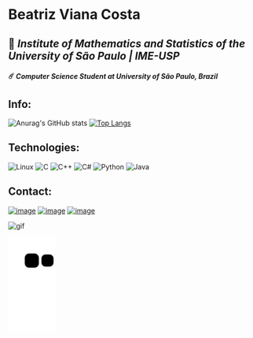 # Beatriz Viana Costa

## 👾 *Institute of Mathematics and Statistics of the University of São Paulo | IME-USP*

####  ☄️ *Computer Science Student at University of São Paulo, Brazil*

## Info:
![Anurag's GitHub stats](https://github-readme-stats.vercel.app/api?username=beavct&show_icons=true&theme=great-gatsby&count_private=true)
[![Top Langs](https://github-readme-stats.vercel.app/api/top-langs/?username=beavct&layout=compact&theme=great-gatsby)](https://github.com/beavct/github-readme-stats)

## Technologies:
![Linux](https://img.shields.io/badge/Linux-FCC624?style=for-the-badge&logo=linux&logoColor=black)
![C](https://img.shields.io/badge/C-00599C?style=for-the-badge&logo=c&logoColor=white)
![C++](https://img.shields.io/badge/C%2B%2B-00599C?style=for-the-badge&logo=c%2B%2B&logoColor=white)
![C#](https://img.shields.io/badge/C%23-239120?style=for-the-badge&logo=c-sharp&logoColor=white)
![Python](https://img.shields.io/badge/Python-14354C?style=for-the-badge&logo=python&logoColor=white)
![Java](https://img.shields.io/badge/Java-ED8B00?style=for-the-badge&logo=java&logoColor=white)

## Contact:
[![image](https://img.shields.io/badge/beatrizvianacosta@usp.br-D14836?style=for-the-badge&logo=gmail&logoColor=white)](mailto:beatrizvianacosta@usp.br)
[![image](https://img.shields.io/badge/beatrizvianacosta16@gmail.com-D14836?style=for-the-badge&logo=gmail&logoColor=white)](mailto:beatrizvianacosta16@gmail.com)
[![image](https://img.shields.io/badge/LinkedIn-0077B5?style=for-the-badge&logo=linkedin&logoColor=white)](https://www.linkedin.com/in/beatriz-viana-costa-1ab579201/)

![gif](https://64.media.tumblr.com/tumblr_m75uaxf7nv1qklrzno9_r1_400.gifv)

![Snake animation](https://github.com/beavct/beavct/blob/output/github-contribution-grid-snake.svg)

